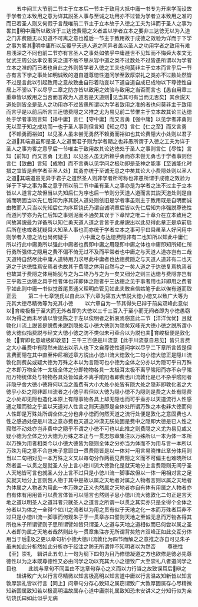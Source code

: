 <!-- { "loadSidebar": true } -->
　　五中间三大节前二节主于立本后一节主于致用大抵中庸一书专为开来学而设故于学者立本致用之意为详其説圣人事与至诚之功用亦不过皆为学者立本致用之准的而已若圣人则又何假于言哉唯前二节主于立本故于入徳之工夫为详而于圣人之事为畧其明中庸所以致详于三达徳费隠之义者盖以学者立本之要非三达徳无以为入道之门非费隠无以见道不可离之意也惟后一节主于致用故于成徳之效验为详而于下学之事为畧其明中庸所以反覆乎天道人道之同异者盖以圣人之功用学者之致用有难易浅深之不同也前二节亦有言圣人之事处如依乎中庸遯世不见知而不悔舜大孝文无忧武王周公达孝议者天之道不勉不思从容中道之类不过数处不过皆愚所谓以为学者立本之准的而已者也自此之外则皆学者入徳之工夫也何莫非主于立本而言乎后一节亦有言下学之事处如明诚致的道自道尊徳性道问学至敦厚崇礼之类亦不过数处然皆不过是言此以引起致用之意故致曲自形着动变以下道自道自成已成物以下尊徳性自居上不骄以下以尽乎二章之防亦皆以致用之效验与致用之当否而言也【愚自用章三重章皆以致用之当否而言故为人道若是天道则见当其可有当而无否矣】其余説天道处则皆全是圣人之功用亦不过皆愚所谓以为学者致用之准的者也何莫非主于致用而言乎是以前后所言三逹徳费隠之义推之尤为易见前二节惟主于立本故其论三达徳处于学者事则言知【择中庸】言仁【守中庸】而又言勇【强中庸】以见学者非勇则无以至于知之成功而一也于圣人事则但言知【知之尽】言仁【仁之至】而又言勇【不赖勇而裕如】以见圣人虽未尝无勇然不赖勇而裕如也其论费隠大小处则以君子之道其端道虽即是圣人之道而君子则为学者期之也非愚所谓于入徳之工夫为详于圣人之事为畧之意乎后一节唯主于致用故其论达徳处于圣人之事则言仁【尽性】言知【前知】而又言勇【无息】以见圣人虽无所赖乎勇而亦未尝无勇也于学者事则但言仁【致曲】言知【成物】而不言勇以见学问之极功即是圣神之能事【至诚能化时措之宜皆是自学者至圣人处】其勇亦统于至诚无息之中矣其论大小费隠处则以圣人之道其端道虽无异于君子之道然圣人则非学者所可称也非愚所谓于成徳之效验为详于下学之事为畧之意乎所以前二节中虽有圣人之事亦是为学者之法不过主于立本皆以人道言之故但当以先知后仁为序也后一节则分天道人道而言其説天道处则是自诚而明固当以先仁后知为序其説人道处则依旧是学者事虽则主于致用既是自明而诚由教而入只当以先知后仁为序耳饶氏乃谓自诚明章后皆以先仁后知为序强説尊徳性而道问学亦为先仁后知之事则泥而不通矣其误于下章辩之唯二十章介在立本致用之间故其説最为详备所以知仁勇天道人道之言皆于此章説出以此见得此章正是承前启后所在也或者犹疑舜大知圣人事也而亦统于学者立本之事可乎曰舜虽圣人好问用中则学者入徳之法也尚何疑乎
　　六中庸之与达徳费隠非有二也知所以知此中庸仁所以行此中庸勇所以强此中庸者也费即中庸之用隠即中庸之体也中庸即知所知仁所行勇所强体之隠用之费不偏不倚无过不及而平常者也中庸之与天道人道亦岂有二哉天道特自然尽此中庸人道特用力求尽此中庸者也达徳费隠之与天道人道非有二也天道之于达徳性焉安焉者也故其于费隠之体用自然与之一矣人道之于达徳复焉执焉者也故其于费隠之体用始犹与之为二终乃与之为一矣又细分之则三达徳与费隠亦岂有三乎哉三达徳之具于性者体也非即体之隠者乎三达徳之见于事者用也非即用之费者乎如此则中庸一书似觉首尾贯通义理明白管见如此夫敢自信姑笔于此以俟有道而取正云
　　第二十七章饶氏以自此以下六章为第五大节説大徳小徳又以致广大等为充其大徳尽精微等为充其小徳
　　以六章自为一节其得失已辩于前矣双峰此意似以育峻极极于至大而无外者即为大徳以三千三百入于至小而无间者即为小徳愚窃以为得之而未尽请以管见陈之于左以俟明者之折衷焉窃意此二节【洋洋优优】且就敦化川流上説皆是説费未説到隠处若小徳大徳则为隠矣双峰充大徳小徳之説所谓小徳大徳似指费説与经文大徳小徳之防不类似未可牵合以为説也夫育峻极便是敦化处【育即化意峻极即敦意】三千三百便是川流意【此于川流意自易见】皆只言费之大小虽费中有隠然未説出以示人也下文自尊徳性道问学以尽乎二下章所言皆是但言费而隠在其中直至仲尼祖述章方説出小徳川流大徳敦化二句小徳大徳正是隠川流敦化则费矣或疑大徳为万殊之本以为言隠可也小徳为全体之分亦以为隠可乎曰万殊之本即万物全体一太极全体之分即物物各具一太极耳太极不离乎隂阳而亦不杂乎隂阳万物统体处与物物各具处皆如此不离乎隂阳者即费也川流敦化是已不杂乎隂阳者非隐乎舍大徳小徳将何以当之盖费有大小大处小处皆有隠大处之隠非即敦化者之大徳乎小处之隠非即川流者之小徳乎若但以大徳为隠小徳不为隠则是费之大处有隠费之小处却无隠也造化本原上有隠事物各具上却无隠也而可乎盍亦以天道流行人性感通之理而验之乎盖以天道对人性言之则天道即是全体处所谓万殊之本也非大徳而何人性即是万殊处所谓全体之分也非小徳而何然天道之流行处便是敦化之意固费也人性之感通处便是川流之意亦费也天道之冲漠无朕处固是费中之隠即大徳是已人性之寂然不动处亦岂非费中之隠乎不谓之小徳不可也以此推之则费隠之义尤为易见或又疑小徳为全体之分大徳为万殊之本正与一贯忠恕章集注以万殊所以一本为体一本所以万殊为用者相类今以小徳大徳皆为隠则全体之分亦当为体而不为用与言一本所以万殊为用之意不合岂朱子意耶曰一贯费隠皆是以一体对一用言易晓惟此章分体用则当以二句相对见一本万殊之义又以毎句分作两截见费隠之义而不可偏主也难晓所以然者盖一以贯之是就圣人分上言小徳川流大徳敦化是就天地分上言费隠则无间乎圣人天地皆可言也就圣人分上言不过只是小徳川流一脚事故但以一体一用相对言之足矣就天地分上言则包人物于其中是故以属之天地者对属之人物者言则以属之天地者为体属之人物者为用此一本万殊之正义也然属之天地者亦自有体有用属之人物者亦自有体有用用皆可以费言体皆可以隠言也然则子思小徳川流大徳敦化二句正是言天地之道以明圣人之道耳者只就圣人之道言之所谓一以贯之其实亦只是全得个全体之分者以为体之一全得个如川之流者以为用之贯有似于天地之化一本而万殊者耳非不过只是小徳川流一脚事而何观朱子于一贯章亦曰譬则天地之至诚无息而万物各得其所也朱子所谓譬则子思所谓譬如皆只谓圣人之道与天地之道相似而已何尝以属之圣人者即为属之天地者哉然则此与一贯章集注亦无所谓背矣勉齐双峰正如此交互分体用当于后及之更以章句析小徳大徳川流敦化为四节而解之之意推之亦自可见朱子虽未如此分析然如此分析亦于经注之防无所谓悖不知明者以为然否
　　尊徳性【至】崇礼　辑讲此五句上一句为纲下四句为目乃修徳凝道之方也欲修是徳必先尊徳性以为之本既尊徳性又必由问学之功以充其大小之徳致广大至崇礼八者道问学之目也
　　此説与章句不同盖由不达章句存心之义而以力行当之故致误耳后辩之
　　辑讲致广大以行言尽精微以知言极高明以知言道中庸以行言温故知新皆以知言敦厚崇礼皆以行言【同上】问章句分存心致知之属窃谓致广大敦厚固属存心尽精微知新固属致知若以极高明温故属存心道中庸崇礼属致知恐未安讲义之分知行似为亲切饶氏曰如此似乎无病
